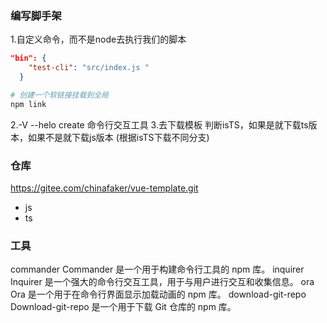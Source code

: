 ### 编写脚手架

1.自定义命令，而不是node去执行我们的脚本
```json
"bin": {
    "test-cli": "src/index.js "
  }
```
```sh
# 创建一个软链接挂载到全局
npm link
```

2.-V --helo create 命令行交互工具
3.去下载模板 判断isTS，如果是就下载ts版本，如果不是就下载js版本 (根据isTS下载不同分支)

### 仓库 

https://gitee.com/chinafaker/vue-template.git
- js
- ts

### 工具
commander          Commander 是一个用于构建命令行工具的 npm 库。
inquirer           Inquirer 是一个强大的命令行交互工具，用于与用户进行交互和收集信息。
ora                Ora 是一个用于在命令行界面显示加载动画的 npm 库。
download-git-repo  Download-git-repo 是一个用于下载 Git 仓库的 npm 库。